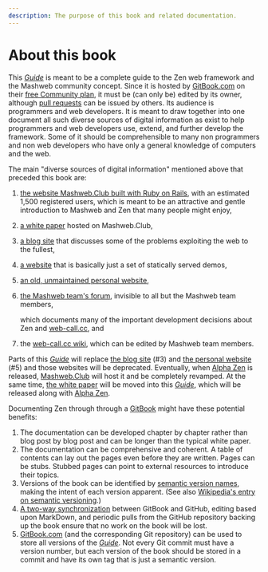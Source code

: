 ```yaml
---
description: The purpose of this book and related documentation.
---
```


# About this book

This [_Guide_](https://tomelam.gitbook.io/mashweb/) is meant to be a complete guide to the Zen web framework and the Mashweb community concept. Since it is hosted by [GitBook.com](https://www.gitbook.com/) on their [free Community plan](https://www.gitbook.com/pricing), it must be \(can only be\) edited by its owner, although [pull requests](https://github.com/Mashweb/web-call.cc/pulls) can be issued by others. Its audience is programmers and web developers. It is meant to draw together into one document all such diverse sources of digital information as exist to help programmers and web developers use, extend, and further develop the framework. Some of it should be comprehensible to many non programmers and non web developers who have only a general knowledge of computers and the web.

The main "diverse sources of digital information" mentioned above that preceded this book are:

1. [the website Mashweb.Club built with Ruby on Rails](https://mashweb.club), with an estimated 1,500 registered users, which is meant to be an attractive and gentle introduction to Mashweb and Zen that many people might enjoy,
2. [a white paper](https://doc.mashweb.club/whitepaper/) hosted on Mashweb.Club,
3. [a blog site](https://tomelam.blogspot.com/) that discusses some of the problems exploiting the web to the fullest,
4. [a website](https://web-call.cc) that is basically just a set of statically served demos,
5. [an old, unmaintained personal website](http://tomelam.com),
6. [the Mashweb team's forum](https://github.com/orgs/Mashweb/teams/pre-alpha-zen), invisible to all but the Mashweb team members, 

   which documents many of the important development decisions about Zen and [web-call.cc](https://web-call.cc), and

7. the [web-call.cc wiki](https://github.com/Mashweb/web-call.cc/wiki), which can be edited by Mashweb team members.

Parts of this [_Guide_](https://tomelam.gitbook.io/mashweb/) will replace [the blog site](https://tomelam.blogspot.com/) \(\#3\) and [the personal website](http://tomelam.com/) \(\#5\) and those websites will be deprecated. Eventually, when [Alpha Zen](https://tomelam.gitbook.io/mashweb/part-2-goals-of-zen/the-plan-for-alpha-zen) is released, [Mashweb.Club](https://mashweb.club) will host it and be completely revamped. At the same time, [the white paper](https://doc.mashweb.club/whitepaper/) will be moved into this [_Guide_](https://tomelam.gitbook.io/mashweb/), which will  be released along with [Alpha Zen](https://tomelam.gitbook.io/mashweb/part-2-goals-of-zen/the-plan-for-alpha-zen).

Documenting Zen through through a [GitBook](https://www.gitbook.com/) might have these potential benefits:

1. The documentation can be developed chapter by chapter rather than blog post by blog post and can be longer than the typical white paper.
2. The documentation can be comprehensive and coherent. A table of contents can lay out the pages even before they are written. Pages can be stubs. Stubbed pages can point to external resources to introduce their topics.
3. Versions of the book can be identified by [semantic version names](https://semver.org/), making the intent of each version apparent. \(See also [Wikipedia's entry on semantic versioning](https://en.wikipedia.org/wiki/Software_versioning).\)
4. [A two-way synchronization](https://docs.gitbook.com/integrations/github) between GitBook and GitHub, editing based upon MarkDown, and periodic pulls from the GitHub repository backing up the book ensure that no work on the book will be lost.
5. [GitBook.com](https://www.gitbook.com/) \(and the corresponding Git repository\) can be used to store all versions of the [_Guide_](https://tomelam.gitbook.io/mashweb/). Not every Git commit must have a version number, but each version of the book should be stored in a commit and have its own tag that is just a semantic version.

